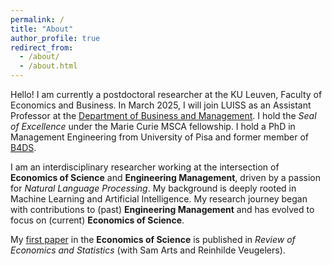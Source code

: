 ```yaml
---
permalink: /
title: "About"
author_profile: true
redirect_from: 
  - /about/
  - /about.html
---
```


Hello! I am currently a postdoctoral researcher at the KU Leuven, Faculty of Economics and Business. In March 2025, I will join LUISS as an Assistant Professor at the [Department of Business and Management](https://impresaemanagement.luiss.it/). I hold the _Seal of Excellence_ under the Marie Curie MSCA fellowship. I hold a PhD in Management Engineering from University of Pisa and former member of [B4DS](http://b4ds.unipi.it/).

I am an interdisciplinary researcher working at the intersection of **Economics of Science** and **Engineering Management**, driven by a passion for _Natural Language Processing_. My background is deeply rooted in Machine Learning and Artificial Intelligence. My research journey began with contributions to (past) **Engineering Management** and has evolved to focus on (current) **Economics of Science**.

My [first paper](https://doi.org/10.1162/rest_a_01561) in the **Economics of Science** is published in _Review of Economics and Statistics_ (with Sam Arts and Reinhilde Veugelers).
